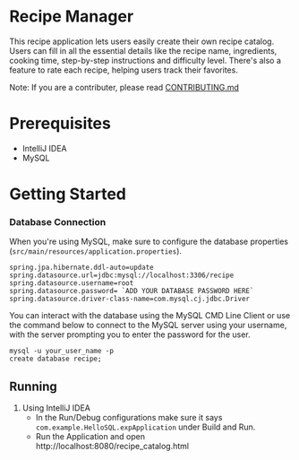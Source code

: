 # Recipe Manager

This recipe application lets users easily create their own recipe catalog. Users can fill in all the essential details like the recipe name, ingredients, cooking time, step-by-step instructions and difficulty level. There's also a feature to rate each recipe, helping users track their favorites.

Note: If you are a contributer, please read [CONTRIBUTING.md](https://github.com/acmpesuecc/recipe-manager/blob/main/CONTRIBUTING.md)

# Prerequisites

- IntelliJ IDEA
- MySQL

# Getting Started

### Database Connection

When you're using MySQL, make sure to configure the database properties (`src/main/resources/application.properties`). 

    spring.jpa.hibernate.ddl-auto=update
    spring.datasource.url=jdbc:mysql://localhost:3306/recipe
    spring.datasource.username=root
    spring.datasource.password= `ADD YOUR DATABASE PASSWORD HERE`
    spring.datasource.driver-class-name=com.mysql.cj.jdbc.Driver

You can interact with the database using the MySQL CMD Line Client or use the command below to connect to the MySQL server using your username, with the server prompting you to enter the password for the user.
    
    mysql -u your_user_name -p 
    create database recipe;

## Running

1. Using IntelliJ IDEA
   * In the Run/Debug configurations make sure it says `com.example.HelloSQL.expApplication` under Build and Run.
   * Run the Application and open http://localhost:8080/recipe_catalog.html
   
